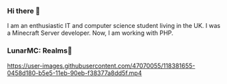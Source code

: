 ### Hi there 👋
I am an enthusiastic IT and computer science student living in the UK.
I was a Minecraft Server developer. Now, I am working with PHP.

### LunarMC: Realms👋
https://user-images.githubusercontent.com/47070055/118381655-0458d180-b5e5-11eb-90eb-f38377a8dd5f.mp4

